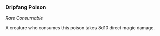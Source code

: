 ### Dripfang Poison
_Rare Consumable_

A creature who consumes this poison takes 8d10 direct magic damage.
